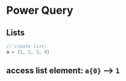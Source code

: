 # Power Query

## Lists
```csharp
// create list:
a = {1, 2, 3, 4}
```
access list element: `a{0}` --> `1`
- 
